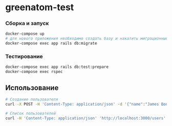 # greenatom-test

### Сборка и запуск

```sh
docker-compose up
# для нового приложения необходимо создать базу и накатить миграционные процедуры
docker-compose exec app rails db:migrate
```

### Тестирование

```sh
docker-compose exec app rails db:test:prepare
docker-compose exec rspec
```

## Использование

```sh
# Создание пользователя
curl -X POST -H 'Content-Type: application/json' -d '{"name":"James Bond","email":"007@mail.ru"}' 'http://localhost:3000/users'

# Список пользователей
curl -H 'Content-Type: application/json' 'http://localhost:3000/users'
```
